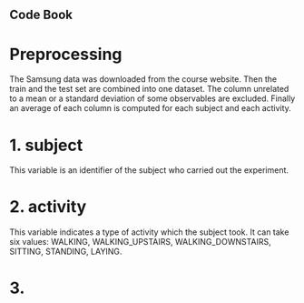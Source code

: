 ## Code Book

# Preprocessing
 The Samsung data was downloaded from the course website. Then the train and the test set are combined into one dataset. The column unrelated to a mean or a standard deviation of some observables are excluded. Finally an average of each column is computed for each subject and each activity. 

# 1. subject
This variable is an identifier of the subject who carried out the experiment.

# 2. activity
This variable indicates a type of activity which the subject took. It can take six values: WALKING, WALKING_UPSTAIRS, WALKING_DOWNSTAIRS, SITTING, STANDING, LAYING.

# 3. 
